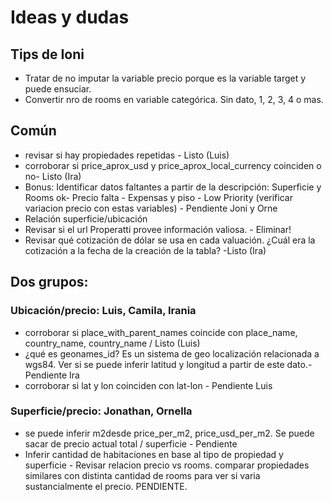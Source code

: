 # Ideas y dudas

## Tips de Ioni

-   Tratar de no imputar la variable precio porque es la variable target y puede ensuciar.
-   Convertir nro de rooms en variable categórica. Sin dato, 1, 2, 3, 4 o mas.

## Común

-   revisar si hay propiedades repetidas - Listo (Luis)
-   corroborar si price_aprox_usd y price_aprox_local_currency coinciden o no- Listo (Ira)
-   Bonus: Identificar datos faltantes a partir de la descripción: Superficie y Rooms ok- Precio falta - Expensas y piso - Low Priority (verificar variacion precio con estas variables) - Pendiente Joni y Orne
-   Relación superficie/ubicación
-   Revisar si el url Properatti provee información valiosa. - Eliminar!
-   Revisar qué cotización de dólar se usa en cada valuación. ¿Cuál era la cotización a la fecha de la creación de la tabla? -Listo (Ira)

## Dos grupos:

### Ubicación/precio: Luis, Camila, Irania

-   corroborar si place_with_parent_names coincide con place_name, country_name, country_name / Listo (Luis)
-   ¿qué es geonames_id? Es un sistema de geo localización relacionada a wgs84. Ver si se puede inferir latitud y longitud a partir de este dato.- Pendiente Ira
-   corroborar si lat y lon coinciden con lat-lon - Pendiente Luis

### Superficie/precio: Jonathan, Ornella

-   se puede inferir m2desde price_per_m2, price_usd_per_m2. Se puede sacar de precio actual total / superficie - Pendiente 
-   Inferir cantidad de habitaciones en base al tipo de propiedad y superficie - Revisar relacion precio vs rooms. comparar propiedades similares con distinta cantidad de rooms para ver si varia sustancialmente el precio. PENDIENTE.

